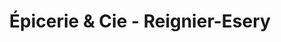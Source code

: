 ---
title: "Épicerie & Cie - Reignier-Esery"
url: /reignier/epicerie-et-cie-reignier-esery/
shop: commodité
---